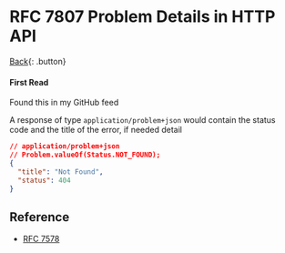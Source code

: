 # RFC 7807 Problem Details in HTTP API

[Back](./rfc.md){: .button}

#### First Read

Found this in my GitHub feed

A response of type `application/problem+json` would contain the status code and the title of the error, if needed detail

```json
// application/problem+json
// Problem.valueOf(Status.NOT_FOUND);
{
  "title": "Not Found",
  "status": 404
}
```

## Reference

- [RFC 7578](https://tools.ietf.org/html/rfc7807)
